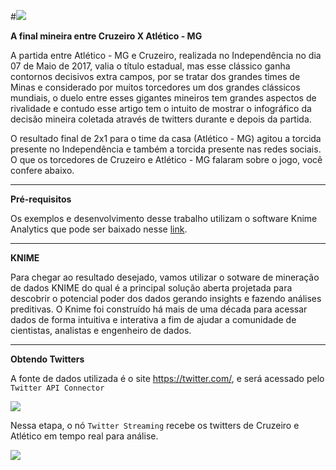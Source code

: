 #![ ](https://i.ytimg.com/vi/cqqXlu-DB4k/hqdefault.jpg  "FinalMineiro")

**A final mineira entre Cruzeiro X Atlético - MG**

A partida entre Atlético - MG e Cruzeiro, realizada no Independência no dia 07 de Maio de 2017, valia o título estadual, mas esse clássico ganha contornos decisivos extra campos, por se tratar dos grandes times de Minas e considerado por muitos torcedores um dos grandes clássicos mundiais, o duelo entre esses gigantes mineiros tem grandes aspectos de rivalidade e contudo esse artigo tem o intuito de mostrar o infográfico da decisão mineira coletada através de twitters durante e depois da partida.

O resultado final de 2x1 para o time da casa (Atlético - MG) agitou a torcida presente no Independência e também a torcida presente nas redes sociais. O que os torcedores de Cruzeiro e Atlético - MG falaram sobre o jogo, você confere abaixo.
***

**Pré-requisitos**

Os exemplos e desenvolvimento desse trabalho utilizam o software Knime Analytics que pode ser baixado nesse [link](https://www.knime.org/downloads/overview).

***
**KNIME**

Para chegar ao resultado desejado, vamos utilizar o sotware de mineração de dados KNIME do qual é a principal solução aberta projetada para descobrir o potencial poder dos dados gerando insights e fazendo análises preditivas. O Knime foi construído há mais de uma década para acessar dados de forma intuitiva e interativa a fim de ajudar a comunidade de cientistas, analistas e engenheiro de dados.

***
**Obtendo Twitters**

A fonte de dados utilizada é o site https://twitter.com/, e será acessado pelo `Twitter API Connector`

![ ](/home/alan/Imagens/RI_Trabalho/Knime_Twitter.png  "Knime_Twitter")


Nessa etapa, o nó `Twitter Streaming` recebe os twitters de Cruzeiro e Atlético em tempo real para análise.

![ ](/home/alan/Imagens/RI_Trabalho/Config_twitter_streaming.png  "Twitter_Config")

